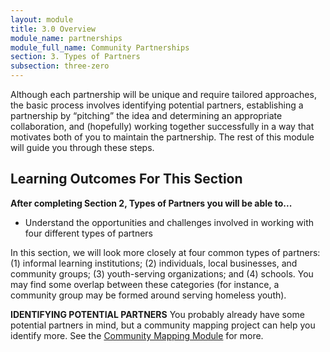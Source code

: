 ```yaml
---
layout: module
title: 3.0 Overview
module_name: partnerships
module_full_name: Community Partnerships
section: 3. Types of Partners
subsection: three-zero
---
```


Although each partnership will be unique and require tailored approaches, the basic process involves identifying potential partners, establishing a partnership by “pitching” the idea and determining an appropriate collaboration, and (hopefully) working together successfully in a way that motivates both of you to maintain the partnership. The rest of this module will guide you through these steps. 

## Learning Outcomes For This Section

**After completing Section 2, Types of Partners you will be able to...**
<ul class="fancy">
  <li>Understand the opportunities and challenges involved in working with four different types of partners</li>
</ul>

In this section, we will look more closely at four common types of partners: (1) informal learning institutions; (2) individuals, local businesses, and community groups; (3) youth-serving organizations; and (4) schools. You may find some overlap between these categories (for instance, a community group may be formed around serving homeless youth).

**IDENTIFYING POTENTIAL PARTNERS**
You probably already have some potential partners in mind, but a community mapping project can help you identify more. See the [Community Mapping Module]({{site.url}}{{site.baseurl}}/communitymapping/index.md) for more.
